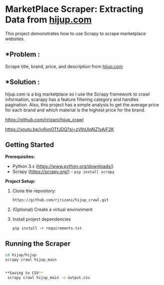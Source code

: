 # MarketPlace Scraper: Extracting Data from [hijup.com](https://www.hijup.com/id/products/new-arrival)

This project demonstrates how to use Scrapy to scrape marketplace websites.

## *Problem  :
Scrape title, brand, price, and description from [hijup.com](https://www.hijup.com/id/)

## *Solution :
hijup.com is a big marketplace so I use the Scrapy framework to crawl information, scarapy has a feature filtering category and handles pagination. Also, this project has a simple analysis to get the average price for each brand and which material is the highest price for the brand. 


https://github.com/rjrizani/hijup_crawl

https://youtu.be/jv6vnOTfJDQ?si=zVlhUlqNZ1yAjF2K

## Getting Started

**Prerequisites:**

- Python 3.x (https://www.python.org/downloads/)
- Scrapy (https://scrapy.org/) - `pip install scrapy`

**Project Setup:**

1. Clone the repository:

   ```bash
   https://github.com/rjrizani/hijup_crawl.git

2. (Optional) Create a virtual environment
  
3. Install project dependencies
   ```
   pip install -r requirements.txt

## Running the Scraper
   ```bash
   cd hijup/hijup
   scrapy crawl hijup_main
   

**Saving to CSV**
    scrapy crawl hijup_main -o output.csv


